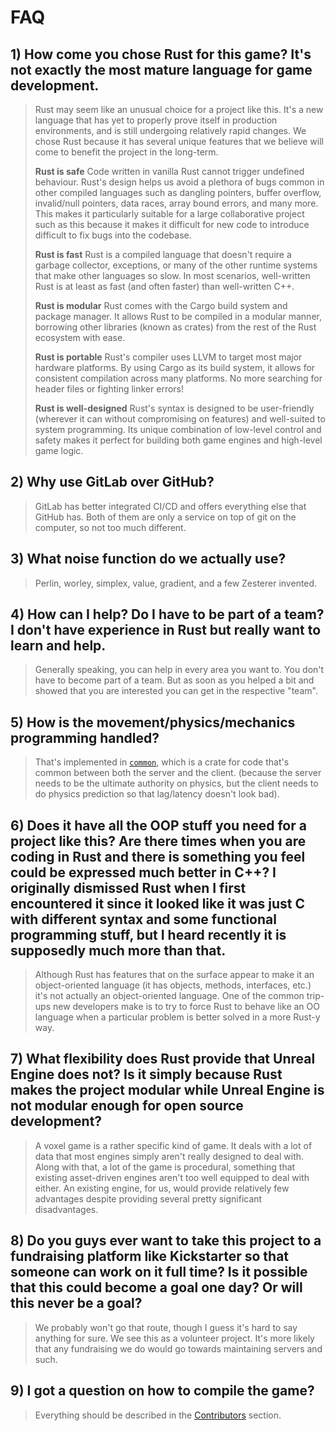 <!-- markdownlint-disable no-trailing-punctuation -->

# FAQ

## 1) How come you chose Rust for this game? It's not exactly the most mature language for game development.

> Rust may seem like an unusual choice for a project like this. It's a new language that has yet to properly prove itself in production environments, and is still undergoing relatively rapid changes. We chose Rust because it has several unique features that we believe will come to benefit the project in the long-term.
>
> **Rust is safe**
> Code written in vanilla Rust cannot trigger undefined behaviour. Rust's design helps us avoid a plethora of bugs common in other compiled languages such as dangling pointers, buffer overflow, invalid/null pointers, data races, array bound errors, and many more. This makes it particularly suitable for a large collaborative project such as this because it makes it difficult for new code to introduce difficult to fix bugs into the codebase.
>
> **Rust is fast**
> Rust is a compiled language that doesn't require a garbage collector, exceptions, or many of the other runtime systems that make other languages so slow. In most scenarios, well-written Rust is at least as fast (and often faster) than well-written C++.
>
> **Rust is modular**
> Rust comes with the Cargo build system and package manager. It allows Rust to be compiled in a modular manner, borrowing other libraries (known as crates) from the rest of the Rust ecosystem with ease.
>
> **Rust is portable**
> Rust's compiler uses LLVM to target most major hardware platforms. By using Cargo as its build system, it allows for consistent compilation across many platforms. No more searching for header files or fighting linker errors!
>
> **Rust is well-designed**
> Rust's syntax is designed to be user-friendly (wherever it can without compromising on features) and well-suited to system programming. Its unique combination of low-level control and safety makes it perfect for building both game engines and high-level game logic.

## 2) Why use GitLab over GitHub?

> GitLab has better integrated CI/CD and offers everything else that GitHub has. Both of them are only a service on top of git on the computer, so not too much different.

## 3) What noise function do we actually use?

> Perlin, worley, simplex, value, gradient, and a few Zesterer invented.

## 4) How can I help? Do I have to be part of a team? I don't have experience in Rust but really want to learn and help.

> Generally speaking, you can help in every area you want to. You don't have to become part of a team. But as soon as you helped a bit and showed that you are interested you can get in the respective "team".

## 5) How is the movement/physics/mechanics programming handled?

> That's implemented in [`common`](developers/codebase-structure.md#common), which is a crate for code that's common between both the server and the client.
> (because the server needs to be the ultimate authority on physics, but the client needs to do physics prediction so that lag/latency doesn't look bad).

## 6) Does it have all the OOP stuff you need for a project like this? Are there times when you are coding in Rust and there is something you feel could be expressed much better in C++? I originally dismissed Rust when I first encountered it since it looked like it was just C with different syntax and some functional programming stuff, but I heard recently it is supposedly much more than that.

> Although Rust has features that on the surface appear to make it an object-oriented language (it has objects, methods, interfaces, etc.) it's not actually an object-oriented language.
> One of the common trip-ups new developers make is to try to force Rust to behave like an OO language when a particular problem is better solved in a more Rust-y way.

## 7) What flexibility does Rust provide that Unreal Engine does not? Is it simply because Rust makes the project modular while Unreal Engine is not modular enough for open source development?

> A voxel game is a rather specific kind of game. It deals with a lot of data that most engines simply aren't really designed to deal with. Along with that, a lot of the game is procedural, something that existing asset-driven engines aren't too well equipped to deal with either.
> An existing engine, for us, would provide relatively few advantages despite providing several pretty significant disadvantages.

## 8) Do you guys ever want to take this project to a fundraising platform like Kickstarter so that someone can work on it full time? Is it possible that this could become a goal one day? Or will this never be a goal?

> We probably won't go that route, though I guess it's hard to say anything for sure. We see this as a volunteer project. It's more likely that any fundraising we do would go towards maintaining servers and such.

## 9) I got a question on how to compile the game?

> Everything should be described in the [Contributors](introduction.md) section.
